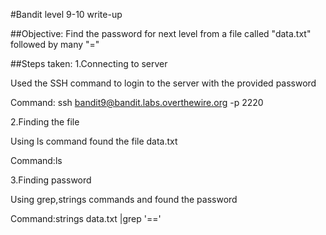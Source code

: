 #Bandit level 9-10 write-up

##Objective: Find the password for next level from a file called "data.txt" followed by many "="

##Steps taken: 1.Connecting to server

Used the SSH command to login to the server with the provided password

Command: ssh bandit9@bandit.labs.overthewire.org -p 2220

2.Finding the file

Using ls command found the file data.txt

Command:ls

3.Finding password

Using grep,strings commands and found the password

Command:strings data.txt |grep '=='
